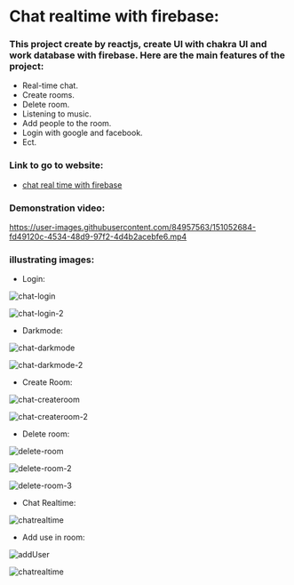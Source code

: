 # Chat realtime with firebase:

### This project create by reactjs, create UI with chakra UI and work database with firebase. Here are the main features of the project:

* Real-time chat.
* Create rooms.
* Delete room.
* Listening to music.
* Add people to the room.
* Login with google and facebook.
* Ect.

### Link to go to website:

* [chat real time with firebase](https://lucid-elion-100800.netlify.app/)

### Demonstration video:
https://user-images.githubusercontent.com/84957563/151052684-fd49120c-4534-48d9-97f2-4d4b2acebfe6.mp4

### illustrating images:

* Login:

![chat-login](https://user-images.githubusercontent.com/84957563/151054628-99026197-ead4-413e-9c64-8d403f494c6c.jpg)

![chat-login-2](https://user-images.githubusercontent.com/84957563/151054640-63507f09-3cbb-4d38-b00f-41a3f9ea317b.jpg)

* Darkmode:

![chat-darkmode](https://user-images.githubusercontent.com/84957563/151054726-7d8fe59d-80e0-441e-92de-7bd105f6088b.jpg)

![chat-darkmode-2](https://user-images.githubusercontent.com/84957563/151054795-eba21cbe-21fa-4e67-9800-1653cc4a6847.jpg)

* Create Room:

![chat-createroom](https://user-images.githubusercontent.com/84957563/151054923-2434fab1-f5e0-44c6-a942-7e58d25ac4e7.jpg)

![chat-createroom-2](https://user-images.githubusercontent.com/84957563/151054935-126c0982-a214-458e-a22e-79e0551f30e8.jpg)

* Delete room:

![delete-room](https://user-images.githubusercontent.com/84957563/151055193-5cb11bfa-48f4-4cfa-859e-e2a1e57d9308.jpg)

![delete-room-2](https://user-images.githubusercontent.com/84957563/151055161-400bca32-7838-4b39-9340-7944f5b965e7.jpg)

![delete-room-3](https://user-images.githubusercontent.com/84957563/151055233-18fdfc37-f05d-4117-9b3b-f4eae261dd52.jpg)

* Chat Realtime:

![chatrealtime](https://user-images.githubusercontent.com/84957563/151055435-eaca510e-ea51-462d-b633-f4766276b377.jpg)

* Add use in room:

![addUser](https://user-images.githubusercontent.com/84957563/151055531-9062bc84-7df8-4542-ad28-e6d34298106b.jpg)

![chatrealtime](https://user-images.githubusercontent.com/84957563/151055544-cda293b3-79ca-4ad5-b43f-83ef19d24859.jpg)


